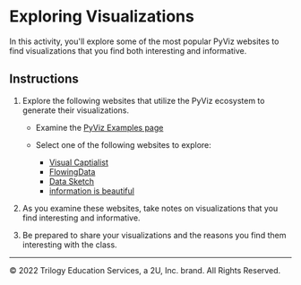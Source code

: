 # Exploring Visualizations

In this activity, you'll explore some of the most popular PyViz websites to find visualizations that you find both interesting and informative.

## Instructions

1. Explore the following websites that utilize the PyViz ecosystem to generate their visualizations.

    * Examine the [PyViz Examples page](https://examples.pyviz.org/)

    * Select one of the following websites to explore:

        * [Visual Captialist](https://www.visualcapitalist.com/)
        * [FlowingData](https://flowingdata.com/)
        * [Data Sketch](https://www.datasketch.es/)
        * [information is beautiful](https://informationisbeautiful.net/)

2. As you examine these websites, take notes on visualizations that you find interesting and informative.

3. Be prepared to share your visualizations and the reasons you find them interesting with the class.

---
© 2022 Trilogy Education Services, a 2U, Inc. brand. All Rights Reserved.
